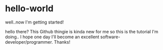 # hello-world
well..now I'm getting started!

hello there?
This Github thingie is kinda new for me so this is the tutorial I'm doing..
I hope one day I'll become an excellent software-developer/programmer.
Thanks!
